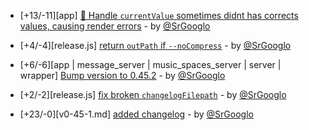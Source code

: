 * [+13/-11][app] [🐛 Handle `currentValue` sometimes didnt has corrects values, causing render errors](https://github.com/ragestudio/comty/commit/9609e8037c64c2dade33bb6afc75f86a44a48292) - by [@SrGooglo](https://github.com/srgooglo)

* [+4/-4][release.js] [return `outPath` if `--noCompress`](https://github.com/ragestudio/comty/commit/d353c24aeb17f554ceb62cdea94bcbc84fe48322) - by [@SrGooglo](https://github.com/srgooglo)

* [+6/-6][app | message_server | music_spaces_server | server | wrapper] [Bump version to 0.45.2](https://github.com/ragestudio/comty/commit/7b4cd38d73e71b25a29eb2c83cbd9af9b7cff5b0) - by [@SrGooglo](https://github.com/srgooglo)

* [+2/-2][release.js] [fix broken `changelogFilepath`](https://github.com/ragestudio/comty/commit/4d5037fa80bb5ea3ab62670eef335dce30670929) - by [@SrGooglo](https://github.com/srgooglo)

* [+23/-0][v0-45-1.md] [added changelog](https://github.com/ragestudio/comty/commit/2b47a918f042f0c684dc06c1529b87ba63a6dd08) - by [@SrGooglo](https://github.com/srgooglo)